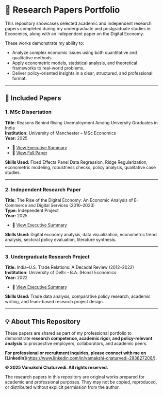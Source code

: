 # 📑 Research Papers Portfolio

This repository showcases selected academic and independent research papers completed during my undergraduate and postgraduate studies in Economics, along with an independent paper on the Digital Economy.

These works demonstrate my ability to:
- Analyze complex economic issues using both quantitative and qualitative methods.  
- Apply econometric models, statistical analysis, and theoretical frameworks to real-world problems.  
- Deliver policy-oriented insights in a clear, structured, and professional format.  

---

## 📂 Included Papers

### 1. MSc Dissertation  
**Title:** Reasons Behind Rising Unemployment Among University Graduates in India  
**Institution:** University of Manchester – MSc Economics  
**Year:** 2025  

- 📄 [View Executive Summary](./docs/Dissertation_ExecutiveSummary_GraduateUnemployment_India_2025.pdf)  
- 📄 [View Full Paper](./docs/Dissertation_GraduateUnemployment_India_2025.pdf)  

**Skills Used:** Fixed Effects Panel Data Regression, Ridge Regularization, econometric modeling, robustness checks, policy analysis, qualitative case studies.  

---

### 2. Independent Research Paper  
**Title:** The Rise of the Digital Economy: An Economic Analysis of E-Commerce and Digital Services (2010–2023)  
**Type:** Independent Project  
**Year:** 2025  

- 📄 [View Executive Summary](./docs/Independent_Research_DigitalEconomy_2010_2023.pdf)  

**Skills Used:** Digital economy analysis, data visualization, econometric trend analysis, sectoral policy evaluation, literature synthesis.  

---

### 3. Undergraduate Research Project  
**Title:** India–U.S. Trade Relations: A Decadal Review (2012–2022)  
**Institution:** University of Delhi – B.A. (Hons) Economics  
**Year:** 2022  

- 📄 [View Executive Summary](./docs/UG_Research_India_US_Trade_2012_2022.pdf)  

**Skills Used:** Trade data analysis, comparative policy research, academic writing, and team-based research project design.  

---

## 💡 About This Repository  
These papers are shared as part of my professional portfolio to demonstrate **research competence, academic rigor, and policy-relevant analysis** to prospective employers, collaborators, and academic peers.  

**For professional or recruitment inquiries, please connect with me on [LinkedIn]**(https://www.linkedin.com/in/vamakshi-chaturvedi-283827206/).  

**© 2025 Vamakshi Chaturvedi. All rights reserved.**  

The research papers in this repository are original works prepared for academic and professional purposes. They may not be copied, reproduced, or distributed without explicit permission from the author.  

